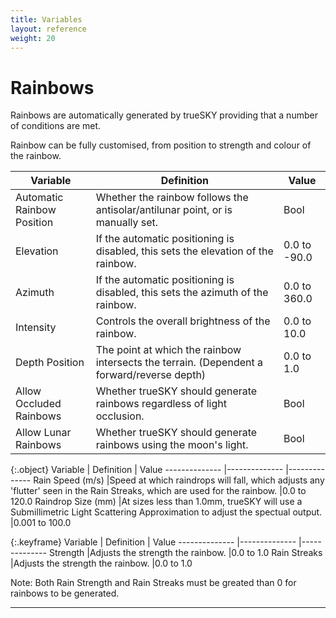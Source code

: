 ```yaml
---
title: Variables
layout: reference
weight: 20
---
```







Rainbows
====================
Rainbows are automatically generated by trueSKY providing that a number of conditions are met.

Rainbow can be fully customised, from position to strength and colour of the rainbow.


Variable                                                                |       Definition                                                                                                                                                                                                                              |       Value
--------------                                                  |--------------                                                                                                                                                                                                                         |--------------
Automatic Rainbow Position                              |Whether the rainbow follows the antisolar/antilunar point, or is manually set.                                                                                         |Bool
Elevation                                                               |If the automatic positioning is disabled, this sets the elevation of the rainbow.                                                                                      |0.0 to -90.0
Azimuth                                                                 |If the automatic positioning is disabled, this sets the azimuth of the rainbow.                                                                                        |0.0 to 360.0
Intensity                                                               |Controls the overall brightness of the rainbow.                                                                                                                                                        |0.0 to 10.0
Depth Position                                                  |The point at which the rainbow intersects the terrain. (Dependent a forward/reverse depth)                                                                     |0.0 to 1.0
Allow Occluded Rainbows                                 |Whether trueSKY should generate rainbows regardless of light occlusion.                                                                                                        |Bool
Allow Lunar Rainbows                                    |Whether trueSKY should generate rainbows using the moon's light.                                                                                                                       |Bool

{:.object}
Variable                                                                |       Definition                                                                                                                                                                                                                              |       Value
--------------                                                  |--------------                                                                                                                                                                                                                         |--------------
Rain Speed (m/s)                                                |Speed at which raindrops will fall, which adjusts any 'flutter' seen in the Rain Streaks, which are used for the rainbow.      |0.0 to 120.0
Raindrop Size (mm)                                              |At sizes less than 1.0mm, trueSKY will use a Submillimetric Light Scattering Approximation to adjust the spectual output.      |0.001 to 100.0

{:.keyframe}
Variable                                                                |       Definition                                                                                                                                                                                                                              |       Value
--------------                                                  |--------------                                                                                                                                                                                                                         |--------------
Strength                                                                |Adjusts the strength the rainbow.                                                                                                                                                                                      |0.0 to 1.0
Rain Streaks                                                    |Adjusts the strength the rainbow.                                                                                                                                                                                      |0.0 to 1.0

Note: Both Rain Strength and Rain Streaks must be greated than 0 for rainbows to be generated.

<hr>
